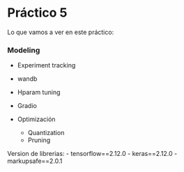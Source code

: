 # Práctico 5

Lo que vamos a ver en este práctico: 

### Modeling

- Experiment tracking
 - wandb

- Hparam tuning

- Gradio

- Optimización
  - Quantization
  - Pruning 

Version de librerias: 
	- tensorflow==2.12.0
	- keras==2.12.0
	- markupsafe==2.0.1